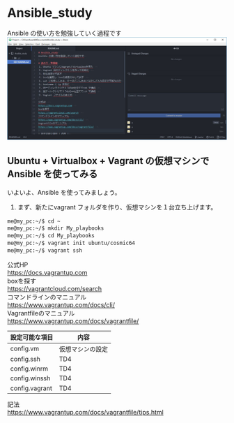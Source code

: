 # Ansible_study
Ansible の使い方を勉強していく過程です
<img src="images/atom.jpg">

## Ubuntu + Virtualbox + Vagrant の仮想マシンでAnsible を使ってみる
いよいよ、Ansible を使ってみましょう。  

1. まず、新たにvagrant フォルダを作り、仮想マシンを１台立ち上げます。  
```sh
me@my_pc:~/$ cd ~  
me@my_pc:~/$ mkdir My_playbooks  
me@my_pc:~/$ cd My_playbooks  
me@my_pc:~/$ vagrant init ubuntu/cosmic64  
me@my_pc:~/$ vagrant ssh  
```

公式HP  
https://docs.vagrantup.com  
boxを探す  
https://vagrantcloud.com/search  
コマンドラインのマニュアル  
https://www.vagrantup.com/docs/cli/  
Vagrantfileのマニュアル  
https://www.vagrantup.com/docs/vagrantfile/  

 設定可能な項目 | 内容
----|----
 config.vm | 仮想マシンの設定
 config.ssh | TD4
 config.winrm | TD4
 config.winssh | TD4
 config.vagrant | TD4

記法  
https://www.vagrantup.com/docs/vagrantfile/tips.html  

